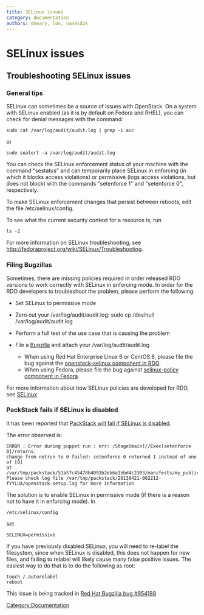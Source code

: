 ```yaml
---
title: SELinux issues
category: documentation
authors: dneary, lon, vaneldik
---
```


# SELinux issues

## Troubleshooting SELinux issues

### General tips

SELinux can sometimes be a source of issues with OpenStack. On a system with SELinux enabled (as it is by default on Fedora and RHEL), you can check for denial messages with the command:

    sudo cat /var/log/audit/audit.log | grep -i avc

or

    sudo sealert -a /var/log/audit/audit.log

You can check the SELinux enforcement status of your machine with the command "sestatus" and can temporarily place SELinux in enforcing (in which it blocks access violations) or permissive (logs access violations, but does not block) with the commands "setenforce 1" and "setenforce 0", respectively.

To make SELinux enforcement changes that persist between reboots, edit the file /etc/selinux/config.

To see what the current security context for a resource ls, run

    ls -Z

For more information on SELinux troubleshooting, see <http://fedoraproject.org/wiki/SELinux/Troubleshooting>.

### Filing Bugzillas

Sometimes, there are missing policies required in order released RDO versions to work correctly with SELinux in enforcing mode. In order for the RDO developers to troubleshoot the problem, please perform the following:

*   Set SELinux to permissive mode
*   Zero out your /var/log/audit/audit.log:
        sudo cp /dev/null /var/log/audit/audit.log

*   Perform a full test of the use case that is causing the problem
*   File a [Bugzilla](https://bugzilla.redhat.com) and attach your /var/log/audit/audit.log
    -   When using Red Hat Enterprise Linux 6 or CentOS 6, please file the bug against the [openstack-selinux component in RDO](https://bugzilla.redhat.com/enter_bug.cgi?component=openstack-selinux&product=RDO).
    -   When using Fedora, please file the bug against [selinux-policy component in Fedora](https://bugzilla.redhat.com/enter_bug.cgi?component=selinux-policy&product=Fedora).

For more information about how SELinux policies are developed for RDO, see [SELinux](/install/selinux/)

### PackStack fails if SELinux is disabled

It has been reported that [PackStack will fail if SELinux is disabled](http://{{SERVERNAME}}/forum/discussion/46/install-on-centos-6-4-and-selinux-disabled/p1).

The error observed is:

    ERROR : Error during puppet run : err: /Stage[main]//Exec[setenforce 0]/returns: 
    change from notrun to 0 failed: setenforce 0 returned 1 instead of one of [0] 
    at /var/tmp/packstack/51a57c45478b4091b2eb6a1bbd4c2303/manifests/my_public_ip_ring_swift.pp:56
    Please check log file /var/tmp/packstack/20130421-002212-fYYLUA/openstack-setup.log for more information

The solution is to enable SELinux in permissive mode (if there is a reason not to have it in enforcing mode). In

    /etc/selinux/config

set

    SELINUX=permissive

If you have previously disabled SELinux, you will need to re-label the filesystem, since when SELinux is disabled, this does not happen for new files, and failing to relabel will likely cause many false positive issues. The easiest way to do that is to do the following as root:

    touch /.autorelabel
    reboot

This issue is being tracked in [Red Hat Bugzilla bug #954188](http://bugzilla.redhat.com/show_bug.cgi?id=954188)

<Category:Documentation>
